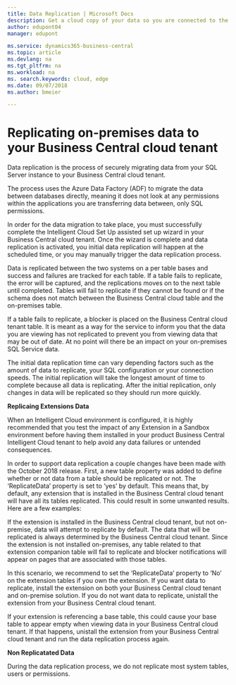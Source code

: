 ```yaml
---
title: Data Replication | Microsoft Docs
description: Get a cloud copy of your data so you are connected to the intelligent cloud also when you have an on-premises solution based on Business Central or Dynamics GP.
author: edupont04
manager: edupont

ms.service: dynamics365-business-central
ms.topic: article
ms.devlang: na
ms.tgt_pltfrm: na
ms.workload: na
ms. search.keywords: cloud, edge
ms.date: 09/07/2018
ms.author: bmeier

---
```

# Replicating on-premises data to your Business Central cloud tenant

Data replication is the process of securely migrating data from your SQL Server instance to your Business Central cloud tenant.

The process uses the Azure Data Factory (ADF) to migrate the data between databases directly, meaning it does not look at any permissions within the applications you are transferring data between, only SQL permissions.

In order for the data migration to take place, you must successfully complete the Intelligent Cloud Set Up assisted set up wizard in your Business Central cloud tenant. Once the wizard is complete and data replication is activated, you initial data replication will happen at the scheduled time, or you may manually trigger the data replication process.

Data is replicated between the two systems on a per table bases and success and failures are tracked for each table. 
If a table fails to replicate, the error will be captured, and the replications moves on to the next table until completed.  Tables will fail to replicate if they cannot be found or if the schema does not match between the Business Central cloud table and the on-premises table.

If a table fails to replicate, a blocker is placed on the Business Central cloud tenant table.  It is meant as a way for the service to inform you that the data you are viewing has not replicated to prevent you from viewing data that may be out of date. At no point will there be an impact on your on-premises SQL Service data.

The initial data replication time can vary depending factors such as the amount of data to replicate, your SQL configuration or your connection speeds.  The initial replication will take the longest amount of time to complete because all data is replicating. After the initial replication, only changes in data will be replicated so they should run more quickly.

**Replicaing Extensions Data**

When an Intelligent Cloud environment is configured, it is highly recommended that you test the impact of any Extension in a Sandbox environment before having them installed in your product Business Central Intelligent Cloud tenant to help avoid any data failures or untended consequences.

In order to support data replication a couple changes have been made with the October 2018 release.  First, a new table property was added to define whether or not data from a table should be replicated or not.  The ‘ReplicateData’ property is set to ‘yes’ by default.  This means that, by default, any extension that is installed in the Business Central cloud tenant will have all its tables replicated. This could result in some unwanted results.  Here are a few examples:

If the extension is installed in the Business Central cloud tenant, but not on-premise, data will attempt to replicate by default.  The data that will be replicated is always determined by the Business Central cloud tenant.  Since the extension is not installed on-premises, any table related to that extension companion table will fail to replicate and blocker notifications will appear on pages that are associated with those tables. 

In this scenario, we recommend to set the ‘ReplicateData’ property to ‘No’ on the extension tables if you own the extension. If you want data to replicate, install the extension on both your Business Central cloud tenant and on-premise solution.  If you do not want data to replicate, unistall the extension from your Business Central cloud tenant.

If your extension is referencing a base table, this could cause your base table to appear empty when viewing data in your Business Central cloud tenant. If that happens, unistall the extension from your Business Central cloud tenant and run the data replication process again.

**Non Replicatated Data**

During the data replication process, we do not replicate most system tables, users or permissions.
